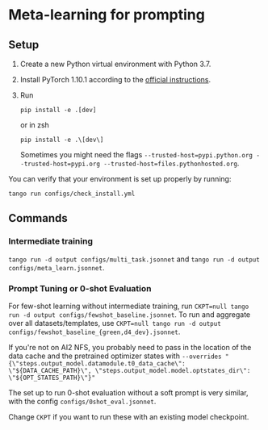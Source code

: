 # Meta-learning for prompting

## Setup

1. Create a new Python virtual environment with Python 3.7.
2. Install PyTorch 1.10.1 according to the [official instructions](https://pytorch.org/get-started/locally/).
3. Run

    ```
    pip install -e .[dev]
    ```
    or in zsh
    ```
    pip install -e .\[dev\]
    ```
    Sometimes you might need the flags `--trusted-host=pypi.python.org --trusted-host=pypi.org --trusted-host=files.pythonhosted.org`.

You can verify that your environment is set up properly by running:

```
tango run configs/check_install.yml
```

## Commands

### Intermediate training

`tango run -d output configs/multi_task.jsonnet` and `tango run -d output configs/meta_learn.jsonnet`.

### Prompt Tuning or 0-shot Evaluation

For few-shot learning without intermediate training, run `CKPT=null tango run -d output configs/fewshot_baseline.jsonnet`. To run and aggregate over all datasets/templates, use `CKPT=null tango run -d output configs/fewshot_baseline_{green,d4_dev}.jsonnet`.

If you're not on AI2 NFS, you probably need to pass in the location of the data cache and the pretrained optimizer states with `--overrides "{\"steps.output_model.datamodule.t0_data_cache\": \"${DATA_CACHE_PATH}\", \"steps.output_model.model.optstates_dir\": \"${OPT_STATES_PATH}\"}"`

The set up to run 0-shot evaluation without a soft prompt is very similar, with the config `configs/0shot_eval.jsonnet`.

Change `CKPT` if you want to run these with an existing model checkpoint.
